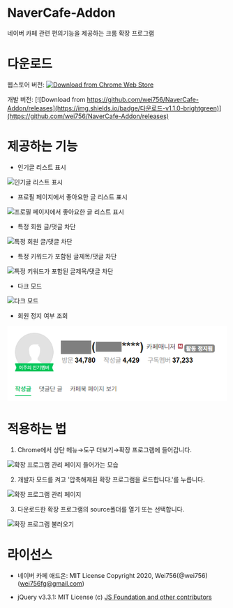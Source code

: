 # NaverCafe-Addon
 네이버 카페 관련 편의기능을 제공하는 크롬 확장 프로그램



# 다운로드

웹스토어 버전: [![Download from Chrome Web Store](https://img.shields.io/badge/다운로드-v1.0.1-brightgreen)](https://chrome.google.com/webstore/detail/네이버-카페-애드온/epcibdcgmbiimdleghmeldeopdjcaeic)

개발 버전: [![Download from https://github.com/wei756/NaverCafe-Addon/releases](https://img.shields.io/badge/다운로드-v1.1.0-brightgreen)](https://github.com/wei756/NaverCafe-Addon/releases)



# 제공하는 기능

- 인기글 리스트 표시

![인기글 리스트 표시](https://github.com/wei756/NaverCafe-Addon/raw/master/images/gn1.png)

- 프로필 페이지에서 좋아요한 글 리스트 표시

![프로필 페이지에서 좋아요한 글 리스트 표시](https://github.com/wei756/NaverCafe-Addon/raw/master/images/gn2.png)

- 특정 회원 글/댓글 차단

![특정 회원 글/댓글 차단](https://github.com/wei756/NaverCafe-Addon/raw/master/images/gn3.gif)

- 특정 키워드가 포함된 글제목/댓글 차단

![특정 키워드가 포함된 글제목/댓글 차단](https://github.com/wei756/NaverCafe-Addon/raw/master/images/gn3.png)

- 다크 모드

![다크 모드](https://github.com/wei756/NaverCafe-Addon/raw/master/images/gn4.png)

- 회원 정지 여부 조회

![회원 정지 여부 조회](https://github.com/wei756/NaverCafe-Addon/raw/master/images/gn5.png)



# 적용하는 법

1. Chrome에서 상단 메뉴→도구 더보기→확장 프로그램에 들어갑니다.

![확장 프로그램 관리 페이지 들어가는 모습](https://github.com/wei756/NaverCafe-Addon/raw/master/images/howto-1.png)



2. 개발자 모드를 켜고 '압축해제된 확장 프로그램을 로드합니다.'를 누릅니다.

![확장 프로그램 관리 페이지](https://github.com/wei756/NaverCafe-Addon/raw/master/images/howto-2.png)



3. 다운로드한 확장 프로그램의 source폴더를 열기 또는 선택합니다.

![확장 프로그램 불러오기](https://github.com/wei756/NaverCafe-Addon/raw/master/images/howto-3.png)



# 라이선스

- 네이버 카페 애드온: MIT License Copyright 2020, Wei756(@wei756) (wei756fg@gmail.com)

- jQuery v3.3.1: MIT License (c) [JS Foundation and other contributors](https://jquery.org/license/)
